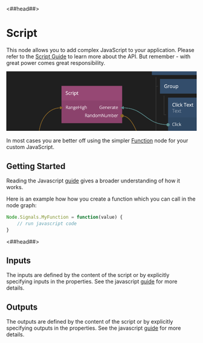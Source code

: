 <##head##>

# Script

This node allows you to add complex JavaScript to your application. Please refer to the [Script Guide](/guides/javascript.md) to learn more about the API. But remember - with great power comes great responsibility.

<div class="ndl-image-with-background l">

![](script.png)

</div>

In most cases you are better off using the simpler <span class="ndl-node">[Function](/nodes/javascript/function/)</span> node for your custom JavaScript.

## Getting Started
Reading the Javascript [guide](/guides/javascript.md) gives a broader understanding of how it works.

Here is an example how how you create a function which you can call in the node graph:
```javascript
Node.Signals.MyFunction = function(value) {
    // run javascript code
}
```

<##head##>

## Inputs

The inputs are defined by the content of the script or by explicitly specifying inputs in the properties. See the javascript [guide](/guides/javascript.md) for more details.

## Outputs

The outputs are defined by the content of the script or by explicitly specifying outputs in the properties. See the javascript [guide](/guides/javascript.md) for more details.
